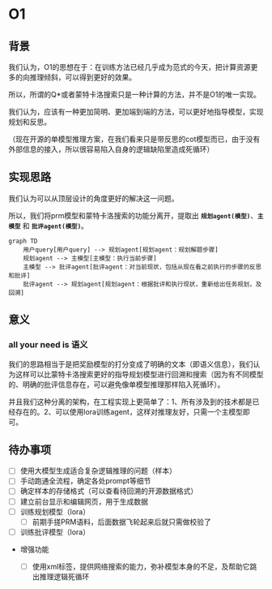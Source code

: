 # O1

## 背景
我们认为，O1的思想在于：在训练方法已经几乎成为范式的今天，把计算资源更多的向推理倾斜，可以得到更好的效果。

所以，所谓的Q*或者蒙特卡洛搜索只是一种计算的方法，并不是O1的唯一实现。

我们认为，应该有一种更加简明、更加端到端的方法，可以更好地指导模型，实现规划和反思。

（现在开源的单模型推理方案，在我们看来只是带反思的cot模型而已，由于没有外部信息的接入，所以很容易陷入自身的逻辑缺陷里造成死循环）

## 实现思路
我们认为可以从顶层设计的角度更好的解决这一问题。

所以，我们将prm模型和蒙特卡洛搜索的功能分离开，提取出 **`规划agent(模型)`**、**`主模型`** 和 **`批评agent(模型)`**。

```mermaid
graph TD
    用户query[用户query] --> 规划agent[规划agent：规划解题步骤]
    规划agent --> 主模型[主模型：执行当前步骤]
    主模型 --> 批评agent[批评agent：对当前现状，包括从现在看之前执行的步骤的反思和批评]
    批评agent --> 规划agent[规划agent：根据批评和执行现状，重新给出任务规划，及回溯]
```

## 意义
### all your need is 语义
我们的思路相当于是把奖励模型的打分变成了明确的文本（即语义信息），我们认为这样可以比蒙特卡洛搜索更好的指导规划模型进行回溯和搜索（因为有不同模型的、明确的批评信息存在，可以避免像单模型推理那样陷入死循环）。

并且我们这种分离的架构，在工程实现上更简单了：1、所有涉及到的技术都是已经存在的。2、可以使用lora训练agent，这样对推理友好，只需一个主模型即可。


## 待办事项
- [ ] 使用大模型生成适合复杂逻辑推理的问题（样本）
- [ ] 手动跑通全流程，确定各处prompt等细节
- [ ] 确定样本的存储格式（可以查看待回溯的开源数据格式）
- [ ] 建立前台显示和编辑网页，用于生成数据
- [ ] 训练规划模型（lora）
  - [ ] 前期手搓PRM语料，后面数据飞轮起来后就只需做校验了
- [ ] 训练批评模型（lora）
- 增强功能
  - [ ] 使用xml标签，提供网络搜索的能力，弥补模型本身的不足，及帮助它跳出推理逻辑死循环

